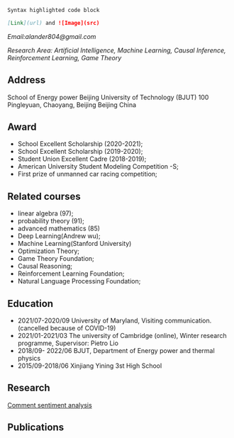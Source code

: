 
```markdown
Syntax highlighted code block

[Link](url) and ![Image](src)
```

_Email:alander804@gmail.com_

_Research Area: Artificial Intelligence, Machine Learning, Causal Inference, Reinforcement Learning, Game Theory_

## Address
School of Energy power
Beijing University of Technology (BJUT)
100 Pingleyuan, Chaoyang, Beijing
Beijing China

## Award
- School Excellent Scholarship (2020-2021); 
- School Excellent Scholarship (2019-2020); 
- Student Union Excellent Cadre (2018-2019);
- American University Student Modeling Competition -S;
- First prize of unmanned car racing competition;

## Related courses
- linear algebra (97); 
- probability theory (91);
- advanced mathematics (85)
- Deep Learning(Andrew wu);
- Machine Learning(Stanford University)
- Optimization Theory; 
- Game Theory Foundation; 
- Causal Reasoning; 
- Reinforcement Learning Foundation; 
- Natural Language Processing Foundation;

## Education
- 2021/07-2020/09 University of Maryland, Visiting communication. (cancelled because of COVID-19)
- 2021/01-2021/03 The university of Cambridge (online), Winter research programme, Supervisor: Pietro Lio
- 2018/09- 2022/06 BJUT, Department of Energy power and thermal physics
- 2015/09-2018/06 Xinjiang Yining 3st High School

## Research
[Comment sentiment analysis](https://jonas-star804.github.io/Comment-sentiment-analysis.github.io/)

## Publications

